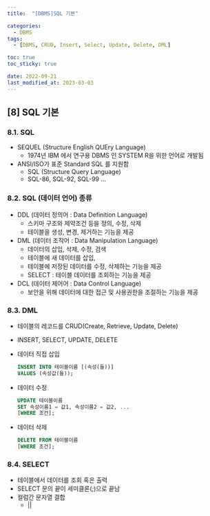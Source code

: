 ```yaml
---
title:  "[DBMS]SQL 기본" 

categories:
  - DBMS
tags:
  - [DBMS, CRUD, Insert, Select, Update, Delete, DML]

toc: true
toc_sticky: true

date: 2022-09-21
last_modified_at: 2023-03-03
---
```

[8] SQL 기본
---
### 8.1. SQL

- SEQUEL (Structure English QUEry Language)
  - 1974년 IBM 에서 연구용 DBMS 인 SYSTEM R을 위한 언어로 개발됨
- ANSI/ISO가 표준 Standard SQL 를 지원함
  - SQL (Structure Query Language)
  - SQL-86, SQL-92, SQL-99 ...

### 8.2. SQL (데이터 언어) 종류

- DDL (데이터 정의어 : Data Definition Language)
  - 스키마 구조와 제약조건 등을 정의, 수정, 삭제
  - 테이블을 생성, 변경, 제거하는 기능을 제공
- DML (데이터 조작어 : Data Manipulation Language)
  - 데이터의 삽입, 삭제, 수정, 검색
  - 테이블에 새 데이터를 삽입,
  - 테이블에 저장된 데이터를 수정, 삭제하는 기능을 제공
  - SELECT : 테이블 데이터를 조회하는 기능을 제공
- DCL (데이터 제어어 : Data Control Language)
  - 보안을 위해 데이터에 대한 접근 및 사용권한을 조절하는 기능을 제공

### 8.3. DML

- 테이블의 레코드를 CRUD(Create, Retrieve, Update, Delete)
- INSERT, SELECT, UPDATE, DELETE
- 데이터 직접 삽입

  ```sql
  INSERT INTO 테이블이름 [(속성(들))] 
  VALUES (속성값(들));
  ```
  
- 데이터 수정

  ```sql
  UPDATE 테이블이름
  SET 속성이름1 = 값1, 속성이름2 = 값2, ...
  [WHERE 조건];
  ```
  
- 데이터 삭제

  ```sql
  DELETE FROM 테이블이름
  [WHERE 조건];
  ```
  
### 8.4. SELECT

- 테이블에서 데이터를 조회 혹은 출력
- SELECT 문의 끝이 세미클론(;)으로 끝남
- 컬럼간 문자열 결합
  - ||